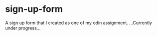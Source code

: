 # sign-up-form

A sign up form that I created as one of my odin assignment.
...Currently under progress...
